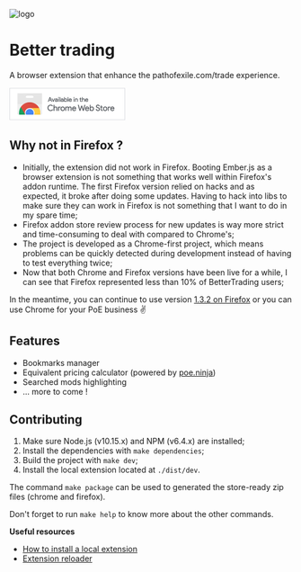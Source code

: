 ![logo](https://user-images.githubusercontent.com/4255460/70675096-29118280-1c56-11ea-8e58-c8e74423d0eb.png)

# Better trading

A browser extension that enhance the pathofexile.com/trade experience.

<a href="https://chrome.google.com/webstore/detail/better-pathofexile-tradin/fhlinfpmdlijegjlpgedcmglkakaghnk" target="_blank">
  <img src="./.github/readme/chrome-button.png" alt="Download for Google Chrome">
</a>

## Why not in Firefox ?

- Initially, the extension did not work in Firefox. Booting Ember.js as a browser extension is not something that works well within Firefox's addon runtime. The first Firefox version relied on hacks and as expected, it broke after doing some updates. Having to hack into libs to make sure they can work in Firefox is not something that I want to do in my spare time;
- Firefox addon store review process for new updates is way more strict and time-consuming to deal with compared to Chrome's;
- The project is developed as a Chrome-first project, which means problems can be quickly detected during development instead of having to test everything twice;
- Now that both Chrome and Firefox versions have been live for a while, I can see that Firefox represented less than 10% of BetterTrading users;

In the meantime, you can continue to use version [1.3.2 on Firefox](https://addons.mozilla.org/en-US/firefox/addon/better-pathofexile-trading/) or you can use Chrome for your PoE business ✌️

## Features

- Bookmarks manager
- Equivalent pricing calculator (powered by [poe.ninja](https://poe.ninja/))
- Searched mods highlighting
- ... more to come !

## Contributing

1. Make sure Node.js (v10.15.x) and NPM (v6.4.x) are installed;
2. Install the dependencies with `make dependencies`;
3. Build the project with `make dev`;
4. Install the local extension located at `./dist/dev`.

The command `make package` can be used to generated the store-ready zip files (chrome and firefox).

Don't forget to run `make help` to know more about the other commands.

**Useful resources**

- [How to install a local extension](https://developer.chrome.com/extensions/getstarted)
- [Extension reloader](https://chrome.google.com/webstore/detail/extensions-reloader/fimgfedafeadlieiabdeeaodndnlbhid)
